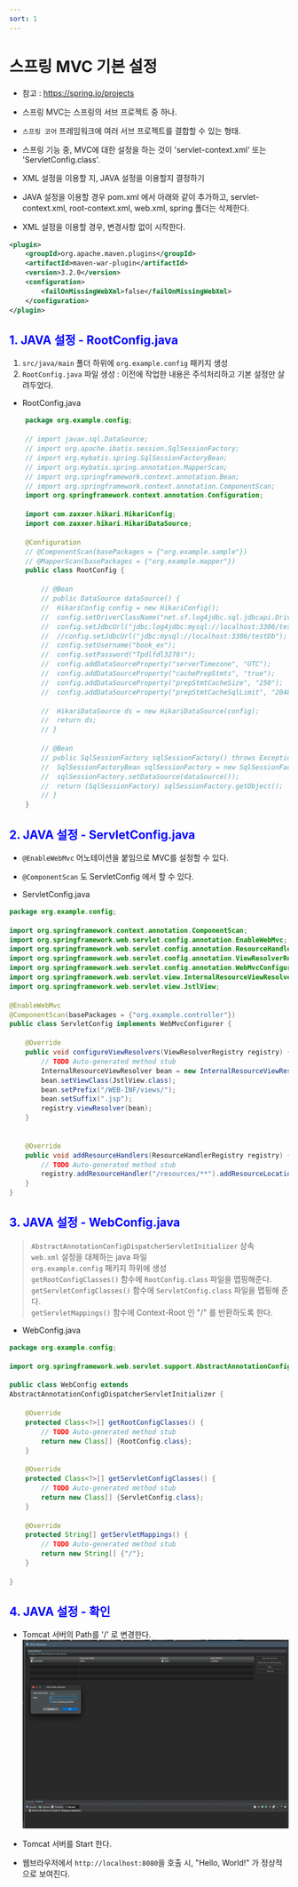 ```yaml
---
sort: 1
---
```


# 스프링 MVC 기본 설정

- 참고 : <https://spring.io/projects>
- 스프링 MVC는 스프링의 서브 프로젝트 중 하나.
- `스프링 코어` 프레임워크에 여러 서브 프로젝트를 결합할 수 있는 형태.
- 스프링 기능 중, MVC에 대한 설정을 하는 것이 'servlet-context.xml' 또는 'ServletConfig.class'.

- XML 설정을 이용할 지, JAVA 설정을 이용할지 결정하기
- JAVA 설정을 이용할 경우 pom.xml 에서 아래와 같이 추가하고, servlet-context.xml, root-context.xml, web.xml, spring 폴더는 삭제한다.
- XML 설정을 이용할 경우, 변경사항 없이 시작한다.

```xml
<plugin>
    <groupId>org.apache.maven.plugins</groupId>
    <artifactId>maven-war-plugin</artifactId>
    <version>3.2.0</version>
    <configuration>
        <failOnMissingWebXml>false</failOnMissingWebXml>
    </configuration>
</plugin>
```

## <font color='blue'>1. JAVA 설정 - RootConfig.java</font>

1. `src/java/main` 폴더 하위에 `org.example.config` 패키지 생성
2. `RootConfig.java`  파일 생성 : 이전에 작업한 내용은 주석처리하고 기본 설정만 살려두었다.

- RootConfig.java
```java
	package org.example.config;
	
	// import javax.sql.DataSource;
	// import org.apache.ibatis.session.SqlSessionFactory;
	// import org.mybatis.spring.SqlSessionFactoryBean;
	// import org.mybatis.spring.annotation.MapperScan;
	// import org.springframework.context.annotation.Bean;
	// import org.springframework.context.annotation.ComponentScan;
	import org.springframework.context.annotation.Configuration;
	
	import com.zaxxer.hikari.HikariConfig;
	import com.zaxxer.hikari.HikariDataSource;
	
	@Configuration
	// @ComponentScan(basePackages = {"org.example.sample"})
	// @MapperScan(basePackages = {"org.example.mapper"})
	public class RootConfig {
	
		// @Bean
		// public DataSource dataSource() {
		// 	HikariConfig config = new HikariConfig();
		// 	config.setDriverClassName("net.sf.log4jdbc.sql.jdbcapi.DriverSpy");
		// 	config.setJdbcUrl("jdbc:log4jdbc:mysql://localhost:3306/testDb");
		// 	//config.setJdbcUrl("jdbc:mysql://localhost:3306/testDb");
		// 	config.setUsername("book_ex");
		// 	config.setPassword("Tpdlfdl3278!");
		// 	config.addDataSourceProperty("serverTimezone", "UTC");
		// 	config.addDataSourceProperty("cachePrepStmts", "true");
		// 	config.addDataSourceProperty("prepStmtCacheSize", "250");
		// 	config.addDataSourceProperty("prepStmtCacheSqlLimit", "2048");
	
		// 	HikariDataSource ds = new HikariDataSource(config);
		// 	return ds;
		// }
		
		// @Bean
		// public SqlSessionFactory sqlSessionFactory() throws Exception {
		// 	SqlSessionFactoryBean sqlSessionFactory = new SqlSessionFactoryBean();
		// 	sqlSessionFactory.setDataSource(dataSource());
		// 	return (SqlSessionFactory) sqlSessionFactory.getObject();
		// }
	}
```
## <font color='blue'>2. JAVA 설정 - ServletConfig.java</font>

- `@EnableWebMvc` 어노테이션을 붙임으로 MVC를 설정할 수 있다.
- `@ComponentScan` 도 ServletConfig 에서 할 수 있다.

- ServletConfig.java

```java
package org.example.config;

import org.springframework.context.annotation.ComponentScan;
import org.springframework.web.servlet.config.annotation.EnableWebMvc;
import org.springframework.web.servlet.config.annotation.ResourceHandlerRegistry;
import org.springframework.web.servlet.config.annotation.ViewResolverRegistry;
import org.springframework.web.servlet.config.annotation.WebMvcConfigurer;
import org.springframework.web.servlet.view.InternalResourceViewResolver;
import org.springframework.web.servlet.view.JstlView;

@EnableWebMvc
@ComponentScan(basePackages = {"org.example.controller"})
public class ServletConfig implements WebMvcConfigurer {

	@Override
	public void configureViewResolvers(ViewResolverRegistry registry) {
		// TODO Auto-generated method stub
		InternalResourceViewResolver bean = new InternalResourceViewResolver();
		bean.setViewClass(JstlView.class);
		bean.setPrefix("/WEB-INF/views/");
		bean.setSuffix(".jsp");
		registry.viewResolver(bean);
	}
	
	
	@Override
	public void addResourceHandlers(ResourceHandlerRegistry registry) {
		// TODO Auto-generated method stub
		registry.addResourceHandler("/resources/**").addResourceLocations("/resources/");
	}
}

```

## <font color='blue'>3. JAVA 설정 - WebConfig.java</font>
> `AbstractAnnotationConfigDispatcherServletInitializer` 상속    
> `web.xml` 설정을 대체하는 java 파일   
> `org.example.config` 패키지 하위에 생성    
> `getRootConfigClasses()` 함수에 `RootConfig.class` 파일을 맵핑해준다.    
> `getServletConfigClasses()` 함수에 `ServletConfig.class` 파일을 맵핑해 준다.    
> `getServletMappings()` 함수에 Context-Root 인 "/" 를 반환하도록 한다.     

- WebConfig.java

```java
package org.example.config;

import org.springframework.web.servlet.support.AbstractAnnotationConfigDispatcherServletInitializer;

public class WebConfig extends
AbstractAnnotationConfigDispatcherServletInitializer {

	@Override
	protected Class<?>[] getRootConfigClasses() {
		// TODO Auto-generated method stub
		return new Class[] {RootConfig.class};
	}

	@Override
	protected Class<?>[] getServletConfigClasses() {
		// TODO Auto-generated method stub
		return new Class[] {ServletConfig.class};
	}

	@Override
	protected String[] getServletMappings() {
		// TODO Auto-generated method stub
		return new String[] {"/"};
	}

}
```

## <font color='blue'>4. JAVA 설정 - 확인</font>
- Tomcat 서버의 Path를 '/' 로 변경한다.
![탐캣설정](../../assets/images/tomcat_path.png)

- Tomcat 서버를 Start 한다.
- 웹브라우저에서 `http://localhost:8080`을 호출 시, "Hello, World!" 가 정상적으로 보여진다.
 
